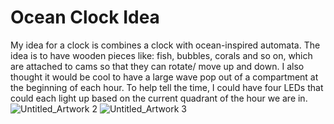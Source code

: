 # Ocean Clock Idea

My idea for a clock is combines a clock with ocean-inspired automata. The idea is to have wooden pieces like: fish, bubbles, corals and so on, which are attached to cams so that they can rotate/ move up and down. I also thought it would be cool to have a large wave pop out of a compartment at the beginning of each hour. To help tell the time, I could have four LEDs that could each light up based on the current quadrant of the hour we are in.
![Untitled_Artwork 2](https://user-images.githubusercontent.com/74653634/220089746-f5adf3ac-8201-4085-aa70-80cc28fe32d9.png)
![Untitled_Artwork 3](https://user-images.githubusercontent.com/74653634/220089764-cb2746ba-7aa4-427d-a8aa-70ff39cc4401.png)

